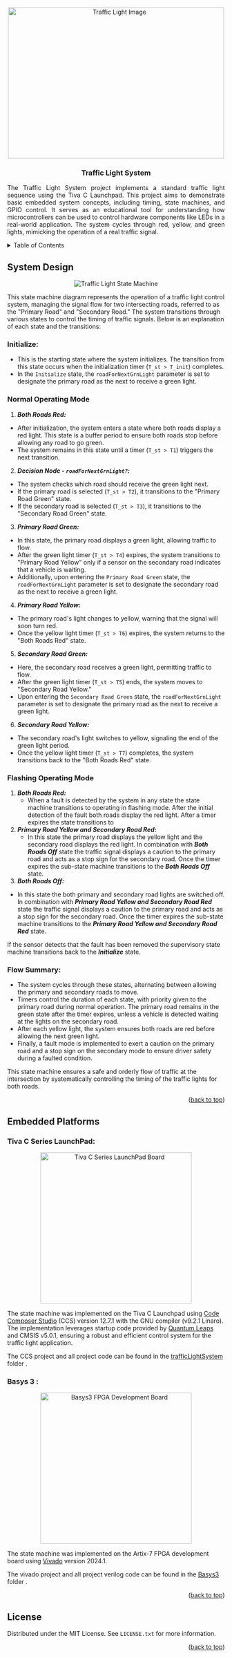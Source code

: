<!-- 
*** This file was adapted from Best-README-Template by [othneildrew] (https://github.com/othneildrew/Best-README-Template)
*** Licensed under the MIT License
-->

<a id="readme-top"></a>


<!-- PROJECT SHIELDS -->
<!--
*** I'm using markdown "reference style" links for readability.
*** Reference links are enclosed in brackets [ ] instead of parentheses ( ).
*** See the bottom of this document for the declaration of the reference variables
*** for contributors-url, forks-url, etc. This is an optional, concise syntax you may use.
*** https://www.markdownguide.org/basic-syntax/#reference-style-links
-->

<!-- PROJECT LOGO -->
<br />
<div align="center">
  <a >
    <img src="images/trafficLight_logo.jpg" alt="Traffic Light Image" width="500" height="350">
  </a>

  <h3 align="center">Traffic Light System</h3>

  <p align="justify">
    The Traffic Light System project implements a standard traffic light sequence using the Tiva C Launchpad. This project aims to demonstrate basic embedded system concepts, including timing, state machines, and GPIO control. It serves as an educational tool for understanding how microcontrollers can be used to control hardware components like LEDs in a real-world application. The system cycles through red, yellow, and green lights, mimicking the operation of a real traffic signal.
    <br />
  </p>
</div>



<!-- TABLE OF CONTENTS -->
<details>
  <summary>Table of Contents</summary>
  <ol>
    <li>
      <a href="#system-design">System Design</a>
    </li>
    <li>
      <a href="#embedded-platforms">Embedded Platforms</a>
      <ul>
        <li><a href="#tiva-c-series-launchpad">Tiva C Series LaunchPad</a></li>
      </ul>
    </li>
    <li><a href="#license">License</a></li>
  </ol>
</details>



<!-- System Design -->
## System Design

<div align="center">
<a >
    <img src="images/trafficLight_stateMachinev2.png" alt="Traffic Light State Machine">
</a>
</div>

This state machine diagram represents the operation of a traffic light control system, managing the signal flow for two intersecting roads, referred to as the "Primary Road" and "Secondary Road." The system transitions through various states to control the timing of traffic signals. Below is an explanation of each state and the transitions:

### Initialize:
   - This is the starting state where the system initializes. The transition from this state occurs when the initialization timer (`T_st > T_init`) completes.
   - In the `Initialize` state, the `roadForNextGrnLight` parameter is set to designate the primary road as the next to receive a green light.

### Normal Operating Mode
   1. ***Both Roads Red:***
   - After initialization, the system enters a state where both roads display a red light. This state is a buffer period to ensure both roads stop before allowing any road to go green.
   - The system remains in this state until a timer (`T_st > T1`) triggers the next transition. 
   2. ***Decision Node - `roadForNextGrnLight?`:***
   - The system checks which road should receive the green light next.
   - If the primary road is selected (`T_st > T2`), it transitions to the "Primary Road Green" state.
   - If the secondary road is selected (`T_st > T3`), it transitions to the "Secondary Road Green" state.

   3. ***Primary Road Green:***
   - In this state, the primary road displays a green light, allowing traffic to flow.
   - After the green light timer (`T_st > T4`) expires, the system transitions to "Primary Road Yellow" only if a sensor on the secondary road indicates that a vehicle is waiting. 
   - Additionally, upon entering the `Primary Road Green` state, the `roadForNextGrnLight` parameter is set to designate the secondary road as the next to receive a green light.

   4. ***Primary Road Yellow:***
   - The primary road's light changes to yellow, warning that the signal will soon turn red.
   - Once the yellow light timer (`T_st > T6`) expires, the system returns to the "Both Roads Red" state.

   5. ***Secondary Road Green:***
   - Here, the secondary road receives a green light, permitting traffic to flow.
   - After the green light timer (`T_st > T5`) ends, the system moves to "Secondary Road Yellow."
   - Upon entering the `Secondary Road Green` state, the `roadForNextGrnLight` parameter is set to designate the primary road as the next to receive a green light.

   6. ***Secondary Road Yellow:***
   - The secondary road's light switches to yellow, signaling the end of the green light period.
   - Once the yellow light timer (`T_st > T7`) completes, the system transitions back to the "Both Roads Red" state.

### Flashing Operating Mode
1. ***Both Roads Red:***
   - When a fault is detected by the system in any state the state machine transitions to operating in flashing mode. After the initial detection of the fault both roads display the red light. After a timer expires the state transitions to 
2. ***Primary Road Yellow and Secondary Road Red:***
   - In this state the primary road displays the yellow light and the secondary road displays the red light. In combination with ***Both Roads Off*** state the traffic signal displays a caution to the primary road and acts as a stop sign for the secondary road. Once the timer expires the sub-state machine transitions to the ***Both Roads Off*** state.
3. ***Both Roads Off:***
  - In this state the both primary and secondary road lights are switched off. In combination with ***Primary Road Yellow and Secondary Road Red*** state the traffic signal displays a caution to the primary road and acts as a stop sign for the secondary road. Once the timer expires the sub-state machine transitions to the ***Primary Road Yellow and Secondary Road Red*** state.

If the sensor detects that the fault has been removed the supervisory state machine transitions back to the ***Initialize*** state.

### Flow Summary:
- The system cycles through these states, alternating between allowing the primary and secondary roads to move.
- Timers control the duration of each state, with priority given to the primary road during normal operation. The primary road remains in the green state after the timer expires, unless a vehicle is detected waiting at the lights on the secondary road.
- After each yellow light, the system ensures both roads are red before allowing the next green light.
- Finally, a fault mode is implemented to exert a caution on the primary road and a stop sign on the secondary mode to ensure driver safety during a faulted condition.

This state machine ensures a safe and orderly flow of traffic at the intersection by systematically controlling the timing of the traffic lights for both roads.

<p align="right">(<a href="#readme-top">back to top</a>)</p>

## Embedded Platforms

### Tiva C Series LaunchPad:

<div align="center">
<a >
    <img src="images/ek-tm4c123gxl-top.png" alt="Tiva C Series LaunchPad Board" width="350 height="350">
</a>
</div>

The state machine was implemented on the Tiva C Launchpad using [Code Composer Studio](https://www.ti.com/tool/CCSTUDIO) (CCS) version 12.7.1 with the GNU compiler (v9.2.1 Linaro). The implementation leverages startup code provided by [Quantum Leaps](https://www.state-machine.com/video-course) and CMSIS v5.0.1, ensuring a robust and efficient control system for the traffic light application.

The CCS project and all project code can be found in the [trafficLightSystem](./Tiva_C_Launchpad/trafficLightSystem/) folder .

### Basys 3 :

<div align="center">
<a >
    <img src="images/basys3.png" alt="Basys3 FPGA Development Board" width="350 height="350">
</a>
</div>

The state machine was implemented on the Artix-7 FPGA development board using [Vivado](https://www.xilinx.com/products/design-tools/vivado.html) version 2024.1.

The vivado project and all project verilog code can be found in the [Basys3](./Basys3) folder .


<p align="right">(<a href="#readme-top">back to top</a>)</p>

<!-- LICENSE -->
## License

Distributed under the MIT License. See `LICENSE.txt` for more information.

<p align="right">(<a href="#readme-top">back to top</a>)</p>

<!-- MARKDOWN LINKS & IMAGES -->
<!-- https://www.markdownguide.org/basic-syntax/#reference-style-links -->
[contributors-shield]: https://img.shields.io/github/contributors/othneildrew/Best-README-Template.svg?style=for-the-badge
[contributors-url]: https://github.com/othneildrew/Best-README-Template/graphs/contributors
[forks-shield]: https://img.shields.io/github/forks/othneildrew/Best-README-Template.svg?style=for-the-badge
[forks-url]: https://github.com/othneildrew/Best-README-Template/network/members
[stars-shield]: https://img.shields.io/github/stars/othneildrew/Best-README-Template.svg?style=for-the-badge
[stars-url]: https://github.com/othneildrew/Best-README-Template/stargazers
[issues-shield]: https://img.shields.io/github/issues/othneildrew/Best-README-Template.svg?style=for-the-badge
[issues-url]: https://github.com/othneildrew/Best-README-Template/issues
[license-shield]: https://img.shields.io/github/license/othneildrew/Best-README-Template.svg?style=for-the-badge
[license-url]: https://github.com/othneildrew/Best-README-Template/blob/master/LICENSE.txt
[linkedin-shield]: https://i.sstatic.net/gVE0j.png
[linkedin-url]: www.linkedin.com/in/munadirahmed
[product-screenshot]: images/screenshot.png
[Next.js]: https://img.shields.io/badge/next.js-000000?style=for-the-badge&logo=nextdotjs&logoColor=white
[Next-url]: https://nextjs.org/
[React.js]: https://img.shields.io/badge/React-20232A?style=for-the-badge&logo=react&logoColor=61DAFB
[React-url]: https://reactjs.org/
[Vue.js]: https://img.shields.io/badge/Vue.js-35495E?style=for-the-badge&logo=vuedotjs&logoColor=4FC08D
[Vue-url]: https://vuejs.org/
[Angular.io]: https://img.shields.io/badge/Angular-DD0031?style=for-the-badge&logo=angular&logoColor=white
[Angular-url]: https://angular.io/
[Svelte.dev]: https://img.shields.io/badge/Svelte-4A4A55?style=for-the-badge&logo=svelte&logoColor=FF3E00
[Svelte-url]: https://svelte.dev/
[Laravel.com]: https://img.shields.io/badge/Laravel-FF2D20?style=for-the-badge&logo=laravel&logoColor=white
[Laravel-url]: https://laravel.com
[Bootstrap.com]: https://img.shields.io/badge/Bootstrap-563D7C?style=for-the-badge&logo=bootstrap&logoColor=white
[Bootstrap-url]: https://getbootstrap.com
[JQuery.com]: https://img.shields.io/badge/jQuery-0769AD?style=for-the-badge&logo=jquery&logoColor=white
[JQuery-url]: https://jquery.com 
